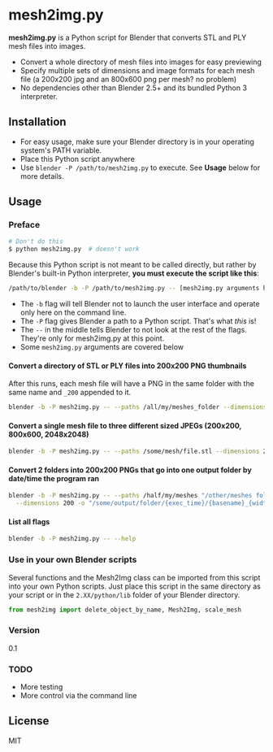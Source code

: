# mesh2img.py

**mesh2img.py** is a Python script for Blender that converts STL and PLY mesh files into images.

  - Convert a whole directory of mesh files into images for easy previewing
  - Specify multiple sets of dimensions and image formats for each mesh file (a 200x200 jpg and an 800x600 png per mesh? no problem)
  - No dependencies other than Blender 2.5+ and its bundled Python 3 interpreter.

## Installation
  - For easy usage, make sure your Blender directory is in your operating system's PATH variable.
  - Place this Python script anywhere
  - Use `blender -P /path/to/mesh2img.py` to execute. See **Usage** below for more details.

## Usage
### Preface
```sh
# Don't do this
$ python mesh2img.py  # doesn't work
```
Because this Python script is not meant to be called directly, but rather by Blender's built-in Python interpreter, **you must execute the script like this**:
```sh
/path/to/blender -b -P /path/to/mesh2img.py -- [mesh2img.py arguments here]
```
  - The `-b` flag will tell Blender not to launch the user interface and operate only here on the command line.
  - The `-P` flag gives Blender a path to a Python script. That's what *this* is!
  - The `--` in the middle tells Blender to not look at the rest of the flags. They're only for mesh2img.py at this point.
  - Some `mesh2img.py` arguments are covered below

#### Convert a directory of STL or PLY files into 200x200 PNG thumbnails
After this runs, each mesh file will have a PNG in the same folder with the same name and `_200` appended to it.
```sh
blender -b -P mesh2img.py -- --paths /all/my/meshes_folder --dimensions 200
```
#### Convert a single mesh file to three different sized JPEGs (200x200, 800x600, 2048x2048)
```sh
blender -b -P mesh2img.py -- --paths /some/mesh/file.stl --dimensions 200 800,600 2048 -i jpg
```

#### Convert 2 folders into 200x200 PNGs that go into one output folder by date/time the program ran
```sh
blender -b -P mesh2img.py -- --paths /half/my/meshes "/other/meshes folder" \
  --dimensions 200 -o "/some/output/folder/{exec_time}/{basename}_{width}.{ext}"
```

#### List all flags
```sh
blender -b -P mesh2img.py -- --help
```

### Use in your own Blender scripts
Several functions and the Mesh2Img class can be imported from this script into your own Python scripts. Just place this script in the same directory as your script or in the `2.XX/python/lib` folder of your Blender directory.
```python
from mesh2img import delete_object_by_name, Mesh2Img, scale_mesh
```

### Version
0.1

### TODO
 - More testing
 - More control via the command line

License
----
MIT
